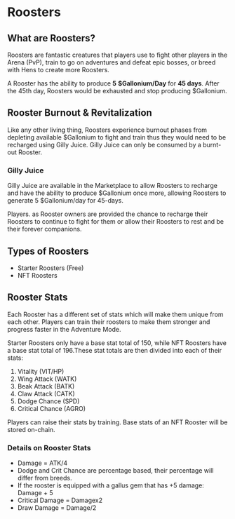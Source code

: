 # Roosters

## What are Roosters?

Roosters are fantastic creatures that players use to fight other players in the Arena (PvP), train to go on adventures and defeat epic bosses, or breed with Hens to create more Roosters.

A Rooster has the ability to produce **5** **$Gallonium/Day** for **45 days**. After the 45th day, Roosters would be exhausted and stop producing $Gallonium.

## Rooster Burnout & Revitalization

Like any other living thing, Roosters experience burnout phases from depleting available $Gallonium to fight and train thus they would need to be recharged using Gilly Juice. Gilly Juice can only be consumed by a burnt-out Rooster.

### Gilly Juice

Gilly Juice are available in the Marketplace to allow Roosters to recharge and have the ability to produce $Gallonium once more, allowing Roosters to generate 5 $Gallonium/day for 45-days.

Players. as Rooster owners are provided the chance to recharge their Roosters to continue to fight for them or allow their Roosters to rest and be their forever companions.

## Types of Roosters

- Starter Roosters (Free)
- NFT Roosters

## Rooster Stats

Each Rooster has a different set of stats which will make them unique from each other. Players can train their roosters to make them stronger and progress faster in the Adventure Mode.

Starter Roosters only have a base stat total of 150, while NFT Roosters have a base stat total of 196.These stat totals are then divided into each of their stats:

1. Vitality (VIT/HP)
2. Wing Attack (WATK)
3. Beak Attack (BATK)
4. Claw Attack (CATK)
5. Dodge Chance (SPD)
6. Critical Chance (AGRO)

Players can raise their stats by training. Base stats of an NFT Rooster will be stored on-chain.

### Details on Rooster Stats

- Damage = ATK/4
- Dodge and Crit Chance are percentage based, their percentage will differ from breeds.
- If the rooster is equipped with a gallus gem that has +5 damage: Damage + 5
- Critical Damage = Damagex2
- Draw Damage = Damage/2

